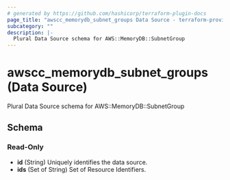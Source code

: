 ```yaml
---
# generated by https://github.com/hashicorp/terraform-plugin-docs
page_title: "awscc_memorydb_subnet_groups Data Source - terraform-provider-awscc"
subcategory: ""
description: |-
  Plural Data Source schema for AWS::MemoryDB::SubnetGroup
---
```


# awscc_memorydb_subnet_groups (Data Source)

Plural Data Source schema for AWS::MemoryDB::SubnetGroup



<!-- schema generated by tfplugindocs -->
## Schema

### Read-Only

- **id** (String) Uniquely identifies the data source.
- **ids** (Set of String) Set of Resource Identifiers.


